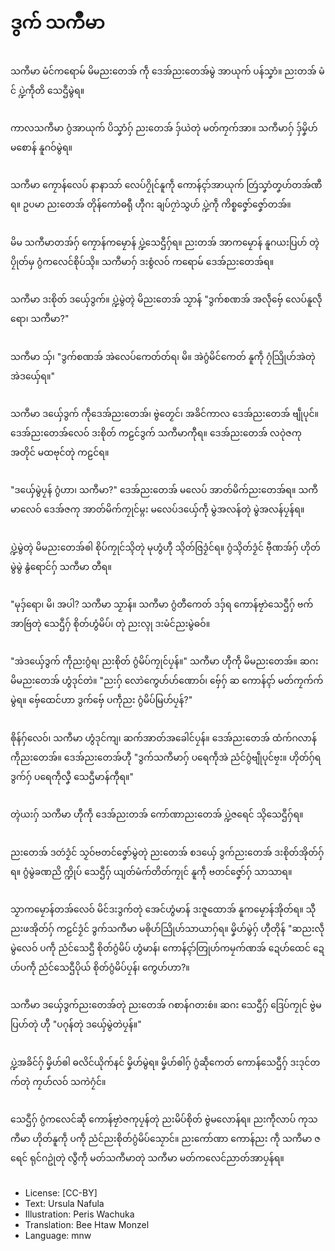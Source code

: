 # ဒွက် သကဳမာ

##
သကဳမာ မံင်ကရောမ် မိမညးတေအ် ကဵု ဒေအ်ညးတေအ်မွဲ အာယုက် ပန်သၞာံ။ ညးတအ် မံင် ပ္ဍဲကဵုတိ သေဌဳမွဲရ။

##
ကာလသကဳမာ ဂွံအာယုက် ပိသၞာံဂှ် ညးတေအ် ဒှ်ယဲတုဲ မတ်ကၠက်အာ။ သကဳမာဂှ် ဒှ်မၞိဟ် မစောန် နူဂဝ်မွဲရ။

##
သကဳမာ ကၠောန်လေပ် နာနာသာ် လေပ်ဂၠိုင်နူကဵု ကောန်ၚာ်အာယုက် တြဴသၞာံတၞဟ်တအ်ဏီရ။ ဥပမာ ညးတေအ် တိုန်ကောံဓရီု ဟီုဂး ချပ်ဂၠာဲသွဟ် ပ္ဍဲကဵု ကိစ္စဇၞော်ဇၞော်တအ်။

##
မိမ သကဳမာတအ်ဂှ် ကၠောန်ကမၠောန် ပ္ဍဲသေဌဳဂှ်ရ။ ညးတအ် အာကမၠောန် နူဂယးပြဟ် တ္ၚဲပၠိုတ်မှ ဂွံကလေင်စိုပ်သ္ၚိ။ သကဳမာဂှ် ဒးစွံလဝ် ကရောမ် ဒေအ်ညးတေအ်ရ။

##
သကဳမာ ဒးစိုတ် ဒယှ်ေဒွက်။ ပ္ဍဲမွဲတ္ၚဲ မိညးတေအ် သၟာန် "ဒွက်စဏအ် အလဵုဗှ်ေ လေပ်နူလဵုရော၊ သကဳမာ?"

##
သကဳမာ သှ်၊ "ဒွက်စဏအ် အဲလေပ်ကေတ်တ်ရ၊ မိ။ အဲဂွံမိင်ကေတ် နူကဵု ဂၠံသြိုဟ်အဲတုဲ အဲဒယှ်ေရ။"

##
သကဳမာ ဒယှ်ေဒွက် ကဵုဒေအ်ညးတေအ်၊ ဗွဲတၟေင်၊ အခိင်ကာလ ဒေအ်ညးတေအ် ဗျဵုပုင်။ ဒေအ်ညးတေအ်လေဝ် ဒးစိုတ် ကဠင်ဒွက် သကဳမာကီုရ။ ဒေအ်ညးတေအ် လဝုဲဇကု အတိုင် မထဗုင်တုဲ ကဠင်ရ။

##
"ဒယှ်ေမွဲပၠန် ဂွံဟာ၊ သကဳမာ?" ဒေအ်ညးတေအ် မလေပ် အာတ်မိက်ညးတေအ်ရ။ သကဳမာလေဝ် ဒေအ်ဇကု အာတ်မိက်ကၠုင်မ္ဂး မလေပ်ဒယှ်ေကဵု မွဲအလန်တုဲ မွဲအလန်ပၠန်ရ။

##
ပ္ဍဲမွဲတ္ၚဲ မိမညးတေအ်ၜါ စိုပ်ကၠုင်သ္ၚိတုဲ မုဟွံဟီု သ္ၚိတ်ဇြဒၟံင်ရ။ ဂွံသ္ၚိတ်ဒၟံင် ဗီုဏအ်ဂှ် ဟိုတ်မွဲမွဲ နွံရောင်ဂှ် သကဳမာ တီရ။

##
"မုဒှ်ရော၊ မိ၊ အပါ? သကဳမာ သၟာန်။ သကဳမာ ဂွံတီကေတ် ဒဒှ်ရ ကောန်ဗၠာဲသေဌဳဂှ် ဗက်အာဗြဴတုဲ သေဌဳဂှ် စိုတ်ဟွံမိပ်၊ တုဲ ညးလ္ၚု ဒးမံင်ညးမွဲဓဝ်။

##
"အဲဒယှ်ေဒွက် ကဵုညးဂွံရ၊ ညးစိုတ် ဂွံမိပ်ကၠုင်ပၠန်။" သကဳမာ ဟီုကဵု မိမညးတေအ်။ ဆဂး မိမညးတေအ် ဟွံဒုင်တဲ။ "ညးဂှ် လောဲကွေဟ်ဟ်ဏောဝ်၊ ဗှ်ေဂှ် ဆ ကောန်ၚာ် မတ်ကၠက်က်မွဲရ။ ဗှ်ေထေင်ဟာ ဒွက်ဗှ်ေ ပကဵုညး ဂွံမိပ်မြဟ်ပၠန်?"

##
ၜိုန်ဂှ်လေဝ်၊ သကဳမာ ဟွံဒုင်ကျ၊ ဆက်အာတ်အခေါင်ပၠန်။ ဒေအ်ညးတေအ် ထံက်ဂလာန် ကဵုညးတေအ်။ ဒေအ်ညးတေအ်ဟီု "ဒွက်သကဳမာဂှ် ပရေကဵုအဲ ညံင်ဂွံဗျဵုပုင်ဗၠး။ ဟိုတ်ဂှ်ရ ဒွက်ဂှ် ပရေကဵုလၞီ သေဌဳမာန်ကီုရ။"

##
တ္ၚဲယးဂှ် သကဳမာ ဟီုကဵု ဒေအ်ညးတအ် ကော်ဏာညးတေအ် ပ္ဍဲဇရေင် သ္ၚိသေဌဳဂှ်ရ။

##
ညးတေအ် ဒတဴဒၟံင် သၟဝ်ဗတင်ဇၞော်မွဲတုဲ ညးတေအ် စဒယှ်ေ ဒွက်ညးတေအ် ဒးစိုတ်အိုတ်ဂှ်ရ။ ဂွံမွဲခဏညိ က္ဍိုပ် သေဌဳဂှ် ယျတ်မံက်တိတ်ကၠုင် နူကဵု ဗတင်ဇၞော်ဂှ် သာသာရ။

##
သၟာကမၠောန်တအ်လေဝ် မိင်ဒးဒွက်တုဲ အေင်ဟွံမာန် ဒးဇူထောအ် နူကမၠောန်အိုတ်ရ။ သီုညးဖအိုတ်ဂှ် ကဠင်ဒၟံင် ဒွက်သကဳမာ မၜိုဟ်သြိုဟ်သာယာဂှ်ရ။ မၞိဟ်မွဲဂှ် ဟီုတိုန် "ဆညးလဵုမွဲလေဝ် ပကဵု ညံင်သေဌဳ စိုတ်ဂွံမိပ် ဟွံမာန်၊ ကောန်ၚာ်တြုဟ်ကမၠက်ဏအ် ဍေဟ်ထေင် ဍေဟ်ပကဵု ညံင်သေဌဳပိုယ် စိုတ်ဂွံမိပ်ပၠန်၊ ကွေဟ်ဟာ?။

##
သကဳမာ ဒယှ်ေဒွက်ညးတေအ်တုဲ ညးတေအ် ဂစာန်ဂတးစဴ။ ဆဂး သေဌဳဂှ် ဒြေပ်ကၠုင် ဗွဲမပြဟ်တုဲ ဟီု "ပဂုန်တုဲ ဒယှ်ေမွဲတဲပၠန်။"

##
ပ္ဍဲအခိင်ဂှ် မၞိဟ်ၜါ ဓလိင်ယိုက်နင် မၞိဟ်မွဲရ။ မၞိဟ်ၜါဂှ် ဂွံဆဵုကေတ် ကောန်သေဌဳဂှ် ဒးဒုင်တက်တုဲ ကၠဟ်လဝ် သကဲဂၠံင်။

##
သေဌဳဂှ် ဂွံကလေင်ဆဵု ကောန်ဗၠာဲဇကုပၠန်တုဲ ညးမိပ်စိုတ် ဗွဲမလောန်ရ။ ညးကဵုလာပ် ကုသကဳမာ ဟိုတ်နူကဵု ပကဵု ညံင်ညးစိုတ်ဂွံမိပ်သၠောင်။ ညးကော်ဏာ ကောန်ညး ကဵု သကဳမာ ဇရေင် ရုင်ဂဥုဲတုဲ လွဳကဵု မတ်သကဳမာတုဲ သကဳမာ မတ်ကလေင်ညာတ်အာပၠန်ရ။

##
* License: [CC-BY]
* Text: Ursula Nafula
* Illustration: Peris Wachuka
* Translation: Bee Htaw Monzel
* Language: mnw
